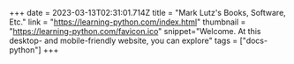 +++
date = 2023-03-13T02:31:01.714Z
title = "Mark Lutz's Books, Software, Etc."
link = "https://learning-python.com/index.html"
thumbnail = "https://learning-python.com/favicon.ico"
snippet="Welcome. At this desktop- and mobile-friendly website, you can explore"
tags = ["docs-python"]
+++
